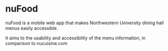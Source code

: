 nuFood
======

nuFood is a mobile web app that makes Northwestern University dining hall menus easily accessible.

It aims to the usability and accessibility of the menu information, in comparison to nucuisine.com